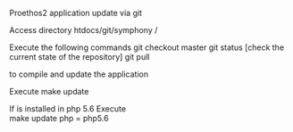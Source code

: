Proethos2 application update via git

Access directory 
	htdocs/git/symphony /

Execute the following commands
    git checkout master
    git status [check the current state of the repository]
    git pull

to compile and update the application

Execute
	make update

If is installed in php 5.6
Execute   
	make update php = php5.6

 